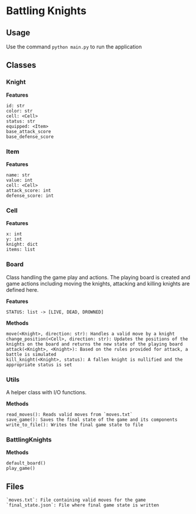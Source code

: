 # Battling Knights

## Usage

Use the command `python main.py` to run the application


## Classes

### Knight

**Features**

    id: str
    color: str
    cell: <Cell>
    status: str
    equipped: <Item>
    base_attack_score
    base_defense_score

### Item

**Features**

    name: str
    value: int
    cell: <Cell>
    attack_score: int
    defense_score: int

### Cell

**Features**

    x: int
    y: int
    knight: dict
    items: list


### Board

Class handling the game play and actions. The playing board is created and game actions including moving the knights, attacking and killing knights are defined here.

**Features**

    STATUS: list -> [LIVE, DEAD, DROWNED]

**Methods**

    move(<Knight>, direction: str): Handles a valid move by a knight
    change_position(<Cell>, direction: str): Updates the positions of the knights on the board and returns the new state of the playing board
    attack(<Knight>, <Knight>): Based on the rules provided for attack, a battle is simulated
    kill_knight(<Knight>, status): A fallen knight is nullified and the appropriate status is set


### Utils

A helper class with I/O functions.

**Methods**

    read_moves(): Reads valid moves from `moves.txt`
    save_game(): Saves the final state of the game and its components
    write_to_file(): Writes the final game state to file

### BattlingKnights

**Methods**

    default_board()
    play_game()


## Files
    `moves.txt`: File containing valid moves for the game
    `final_state.json`: File where final game state is written
